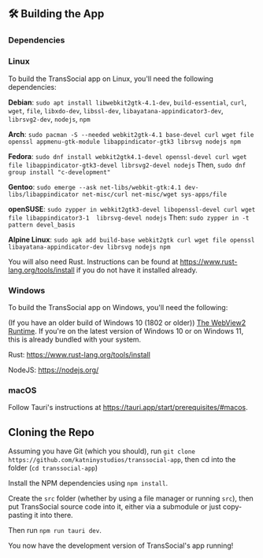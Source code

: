 ## 🛠 Building the App
### Dependencies
### Linux
To build the TransSocial app on Linux, you'll need the following dependencies:

**Debian**: `sudo apt install libwebkit2gtk-4.1-dev`, `build-essential`, `curl`, `wget`, `file`, `libxdo-dev`, `libssl-dev`, `libayatana-appindicator3-dev`, `librsvg2-dev`, `nodejs`, `npm`

**Arch**: `sudo pacman -S --needed webkit2gtk-4.1 base-devel curl wget file openssl appmenu-gtk-module libappindicator-gtk3 librsvg nodejs npm`

**Fedora**: `sudo dnf install webkit2gtk4.1-devel openssl-devel curl wget file libappindicator-gtk3-devel librsvg2-devel nodejs`
Then, `sudo dnf group install "c-development"`

**Gentoo**: `sudo emerge --ask net-libs/webkit-gtk:4.1 dev-libs/libappindicator net-misc/curl net-misc/wget sys-apps/file`

**openSUSE**: `sudo zypper in webkit2gtk3-devel libopenssl-devel curl wget file libappindicator3-1  librsvg-devel nodejs`
Then: `sudo zypper in -t pattern devel_basis`

**Alpine Linux**: `sudo apk add build-base webkit2gtk curl wget file openssl libayatana-appindicator-dev librsvg nodejs npm`

You will also need Rust. Instructions can be found at https://www.rust-lang.org/tools/install if you do not have it installed already.

### Windows
To build the TransSocial app on Windows, you'll need the following:

(If you have an older build of Windows 10 (1802 or older)) [The WebView2 Runtime](https://developer.microsoft.com/en-us/microsoft-edge/webview2/?form=MA13LH#download-section). If you're on the latest version of Windows 10 or on Windows 11, this is already bundled with your system.

Rust: https://www.rust-lang.org/tools/install

NodeJS: https://nodejs.org/

### macOS
Follow Tauri's instructions at https://tauri.app/start/prerequisites/#macos.

## Cloning the Repo
Assuming you have Git (which you should), run `git clone https://github.com/katninystudios/transsocial-app`, then cd into the folder (`cd transsocial-app`)

Install the NPM dependencies using `npm install`.

Create the `src` folder (whether by using a file manager or running `src`), then put TransSocial source code into it, either via a submodule or just copy-pasting it into there.

Then run `npm run tauri dev`.

You now have the development version of TransSocial's app running!